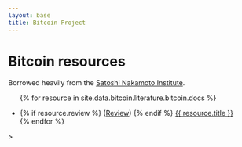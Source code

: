 ```yaml
---
layout: base
title: Bitcoin Project
---
```


# Bitcoin resources
Borrowed heavily from the [Satoshi Nakamoto Institute](http://nakamotoinstitute.org/).

<ul>

{% for resource in site.data.bitcoin.literature.bitcoin.docs %}
  <li>
    {% if resource.review %}
      (<a href="review/{{ resource.slug }}.html">Review</a>)
    {% endif %}
    <a href="literature/{{ resource.link }}">{{ resource.title }}</a>
  </li>
{% endfor %}

</ul>>